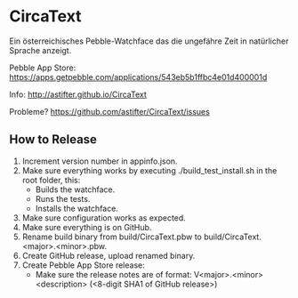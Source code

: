CircaText
=========

Ein österreichisches Pebble-Watchface das die ungefähre Zeit in natürlicher Sprache anzeigt.

Pebble App Store: https://apps.getpebble.com/applications/543eb5b1ffbc4e01d400001d

Info: http://astifter.github.io/CircaText

Probleme? https://github.com/astifter/CircaText/issues

How to Release
--------------

1. Increment version number in appinfo.json.
1. Make sure everything works by executing ./build_test_install.sh in the root folder, this:
   - Builds the watchface.
   - Runs the tests.
   - Installs the watchface.
2. Make sure configuration works as expected.
3. Make sure everything is on GitHub.
4. Rename build binary from build/CircaText.pbw to build/CircaText.\<major\>.\<minor\>.pbw.
5. Create GitHub release, upload renamed binary.
6. Create Pebble App Store release:
   - Make sure the release notes are of format:
     V\<major\>.\<minor\> \<description\> (\<8-digit SHA1 of GitHub release\>)
